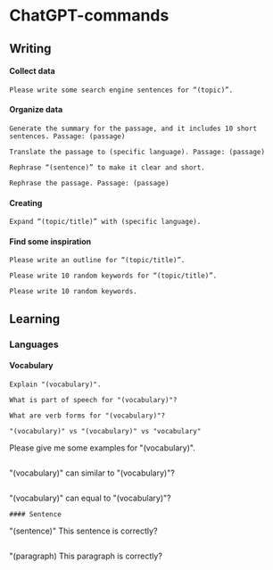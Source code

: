 # ChatGPT-commands
## Writing
#### Collect data
```
Please write some search engine sentences for “(topic)”.
```
#### Organize data
```
Generate the summary for the passage, and it includes 10 short sentences. Passage: (passage)
```
```
Translate the passage to (specific language). Passage: (passage)
```
```
Rephrase “(sentence)” to make it clear and short.
```
```
Rephrase the passage. Passage: (passage)
```
#### Creating
```
Expand “(topic/title)” with (specific language).
```
#### Find some inspiration
```
Please write an outline for “(topic/title)”.
```
```
Please write 10 random keywords for “(topic/title)”.
```
```
Please write 10 random keywords.
```
## Learning
### Languages
#### Vocabulary
```
Explain "(vocabulary)".
```
```
What is part of speech for "(vocabulary)"?
```
```
What are verb forms for "(vocabulary)"?
```
```
"(vocabulary)" vs "(vocabulary)" vs "vocabulary"
```
Please give me some examples for "(vocabulary)".
```
```
"(vocabulary)" can similar to "(vocabulary)"?
```
```
"(vocabulary)" can equal to "(vocabulary)"?
```
#### Sentence
```
"(sentence)" This sentence is correctly?
```
```
"(paragraph) This paragraph is correctly?
```